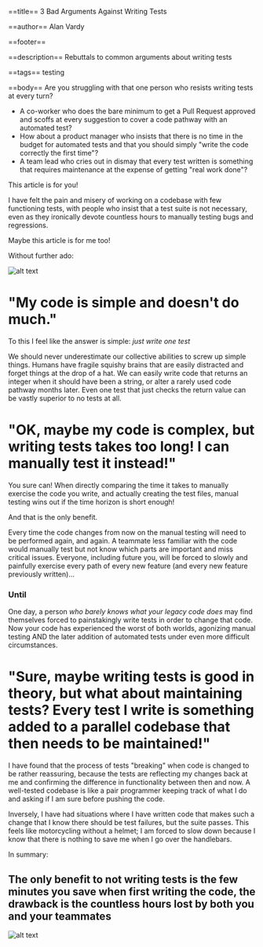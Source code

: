 ==title==
3 Bad Arguments Against Writing Tests

==author==
Alan Vardy

==footer==

==description==
Rebuttals to common arguments about writing tests

==tags==
testing

==body==
Are you struggling with that one person who resists writing tests at every turn?

- A co-worker who does the bare minimum to get a Pull Request approved and scoffs at every suggestion to cover a code pathway with an automated test?
- How about a product manager who insists that there is no time in the budget for automated tests and that you should simply "write the code correctly the first time"?
- A team lead who cries out in dismay that every test written is something that requires maintenance at the expense of getting "real work done"?

This article is for you!

I have felt the pain and misery of working on a codebase with few functioning tests, with people who insist that a test suite is not necessary, even as they ironically devote countless hours to manually testing bugs and regressions.

Maybe this article is for me too!

Without further ado:

![alt text](gears.jpg "Gears")

# "My code is simple and doesn't do much."

To this I feel like the answer is simple: *just write one test*

We should never underestimate our collective abilities to screw up simple things. Humans have fragile squishy brains that are easily distracted and forget things at the drop of a hat. We can easily write code that returns an integer when it should have been a string, or alter a rarely used code pathway months later. Even one test that just checks the return value can be vastly superior to no tests at all.

# "OK, maybe my code is complex, but writing tests takes too long! I can manually test it instead!"

You sure can! When directly comparing the time it takes to manually exercise the code you write, and actually creating the test files, manual testing wins out if the time horizon is short enough!

And that is the only benefit.

Every time the code changes from now on the manual testing will need to be performed again, and again. A teammate less familiar with the code would manually test but not know which parts are important and miss critical issues. Everyone, including future you, will be forced to slowly and painfully exercise every path of every new feature (and every new feature previously written)...

### Until

One day, a person *who barely knows what your legacy code does* may find themselves forced to painstakingly write tests in order to change that code. Now your code has experienced the worst of both worlds, agonizing manual testing AND the later addition of automated tests under even more difficult circumstances.

# "Sure, maybe writing tests is good in theory, but what about maintaining tests? Every test I write is something added to a parallel codebase that then needs to be maintained!"

I have found that the process of tests "breaking" when code is changed to be rather reassuring, because the tests are reflecting my changes back at me and confirming the difference in functionality between then and now. A well-tested codebase is like a pair programmer keeping track of what I do and asking if I am sure before pushing the code.

Inversely, I have had situations where I have written code that makes such a change that I know there should be test failures, but the suite passes. This feels like motorcycling without a helmet; I am forced to slow down because I know that there is nothing to save me when I go over the handlebars.

In summary:

## The only benefit to not writing tests is the few minutes you save when first writing the code, the drawback is the countless hours lost by both you and your teammates

![alt text](broken_house.jpg "Gears")
